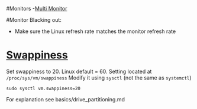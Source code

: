 

#Monitors
-[Multi Monitor](https://www.kubuntuforums.net/forum/currently-supported-releases/kubuntu-20-04-focal-fossa-lts/post-installation/72639-can-i-assign-an-alias-to-a-environment-variable)


#Monitor Blacking out:
 - Make sure the Linux refresh rate matches the monitor refresh rate 


# [Swappiness](https://www.makeuseof.com/tag/swap-partition/)
Set swappiness to 20.
Linux default = 60.
Setting located at
`/proc/sys/vm/swappiness`
Modify it using `sysctl` (not the same as `systemctl`)


```shell
sudo sysctl vm.swappiness=20
```
For explanation see basics/drive_partitioning.md